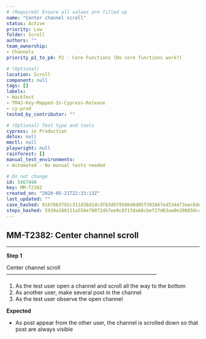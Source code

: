 ```yaml
---
# (Required) Ensure all values are filled up
name: "Center channel scroll"
status: Active
priority: Low
folder: Scroll
authors: ""
team_ownership: 
- Channels
priority_p1_to_p4: P2 - Core Functions (Do core functions work?)

# (Optional)
location: Scroll
component: null
tags: []
labels: 
- Hackfest
- TM4J-Key-Mapped-In-Cypress-Release
- cy-prod
tested_by_contributor: ""

# (Optional) Test type and tools
cypress: in Production
detox: null
mmctl: null
playwright: null
rainforest: []
manual_test_environments: 
- Automated - No manual tests needed

# Do not change
id: 5467498
key: MM-T2382
created_on: "2020-05-21T22:33:13Z"
last_updated: ""
case_hashed: 9167663792c311d38d1dcdf83d079586d0d05f391667ed534473aec6de9de4f13564d626c2f1f41bd592d310934e419c
steps_hashed: 5939a100111a556e78072db7ee9c871fda68cbef27d63aa0e208850cc39fed8bdee6237c220982ab62615fa4da750432
---
```


<!-- (Auto-generated) Based on frontmatter's "key" and "name" -->

## MM-T2382: Center channel scroll

---

**Step 1**

Center channel scroll\
————————————————————————————

1. As the test user open a channel and scroll all the way to the bottom
2. As another user, make several post in the channel
3. As the test user observe the open channel

**Expected**

- As post appear from the other user, the channel is scrolled down so that post are always visible
